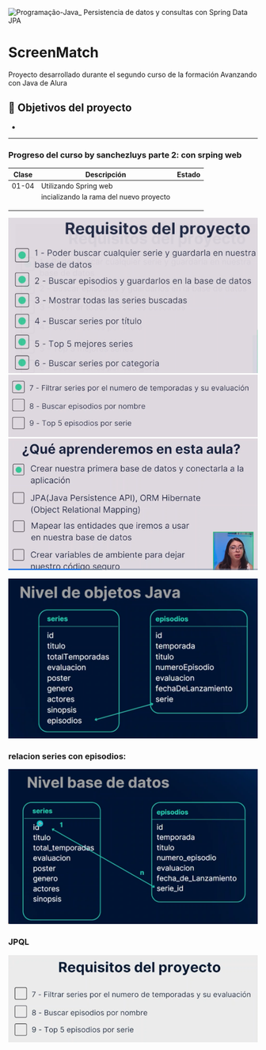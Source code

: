 ![Programação-Java_ Persistencia de datos y consultas con Spring Data JPA](https://github.com/genesysR-dev/2066-java-persitencia-de-datos-y-consultas-con-Spring-JPA/assets/91544872/e0e3a9f8-afc7-4e7b-be83-469351ef2d70)

# ScreenMatch

Proyecto desarrollado durante el segundo curso de la formación Avanzando con Java de Alura

## 🔨 Objetivos del proyecto

* 

----------------------------------------------------------------

### Progreso del curso by sanchezluys parte 2: con srping web

| Clase | Descripción                             | Estado                                                                                                           |
|-------|-----------------------------------------|------------------------------------------------------------------------------------------------------------------|
| 01-04 | Utilizando Spring web                   |                                                                                                                  |
|       | incializando la rama del nuevo proyecto |                                                                                                                  |
|       |                                         |                                                                                                                  |
|       |                                         |                                                                                                                  |
                                                                                                                |       |

![img.png](img.png)
![img_1.png](img_1.png)
![img_2.png](img_2.png)

![img_3.png](img_3.png)

### relacion series con episodios:

![img_4.png](img_4.png)

### JPQL

![img_5.png](img_5.png)